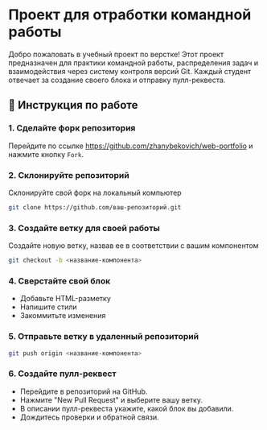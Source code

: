 # Проект для отработки командной работы

Добро пожаловать в учебный проект по верстке! Этот проект предназначен для практики командной работы, распределения задач и взаимодействия через систему контроля версий Git. Каждый студент отвечает за создание своего блока и отправку пулл-реквеста.

## 🔧 Инструкция по работе

### 1. Сделайте форк репозитория

Перейдите по ссылке https://github.com/zhanybekovich/web-portfolio и нажмите кнопку `Fork`.

### 2. Склонируйте репозиторий

Склонируйте свой форк на локальный компьютер

```bash
git clone https://github.com/ваш-репозиторий.git
```

### 3. Создайте ветку для своей работы

Создайте новую ветку, назвав ее в соответствии с вашим компонентом

```bash
git checkout -b <название-компонента>
```

### 4. Сверстайте свой блок

- Добавьте HTML-разметку
- Напишите стили
- Закоммитьте изменения

### 5. Отправьте ветку в удаленный репозиторий

```bash
git push origin <название-компонента>
```

### 6. Создайте пулл-реквест

- Перейдите в репозиторий на GitHub.
- Нажмите "New Pull Request" и выберите вашу ветку.
- В описании пулл-реквеста укажите, какой блок вы добавили.
- Дождитесь проверки и обратной связи.
